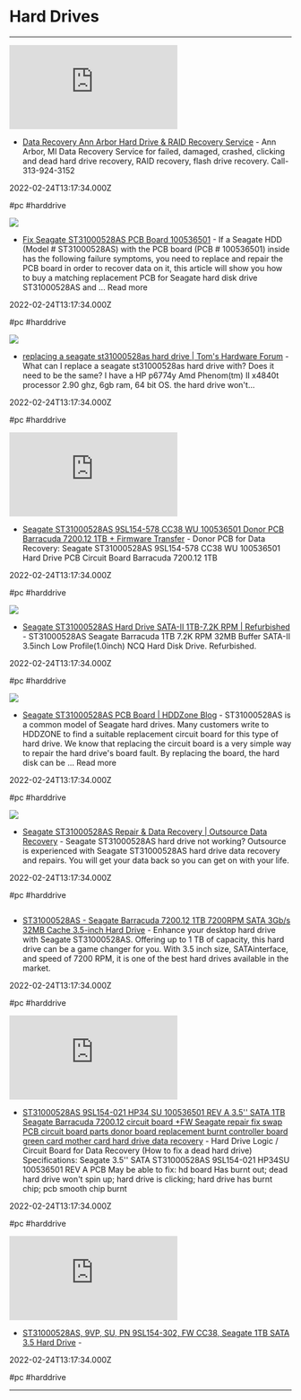 # Hard Drives

---

![](https://rdl.ink/render/https%3A%2F%2Fwww.filesaversdatarecovery.com%2Flocations%2Fmichigan%2Fdata-recovery-in-ann-arbor-mi.html)

- [Data Recovery Ann Arbor Hard Drive & RAID Recovery Service](https://www.filesaversdatarecovery.com/locations/michigan/data-recovery-in-ann-arbor-mi.html) - Ann Arbor, MI Data Recovery Service for failed, damaged, crashed, clicking and dead hard drive recovery, RAID recovery, flash drive recovery. Call- 313-924-3152

2022-02-24T13:17:34.000Z

#pc #harddrive

![](https://rdl.ink/render/https%3A%2F%2Fwww.hddzone.com%2Fblog%2Ffix-seagate-st31000528as-pcb-board-100536501)

- [Fix Seagate ST31000528AS PCB Board 100536501](https://www.hddzone.com/blog/fix-seagate-st31000528as-pcb-board-100536501) - If a Seagate HDD (Model # ST31000528AS) with the PCB board (PCB # 100536501) inside has the following failure symptoms, you need to replace and repair the PCB board in order to recover data on it, this article will show you how to buy a matching replacement PCB for Seagate hard disk drive ST31000528AS and ... Read more

2022-02-24T13:17:34.000Z

#pc #harddrive

![](https://rdl.ink/render/https%3A%2F%2Fforums.tomshardware.com%2Fthreads%2Freplacing-a-seagate-st31000528as-hard-drive.2632193)

- [replacing a seagate st31000528as hard drive | Tom's Hardware Forum](https://forums.tomshardware.com/threads/replacing-a-seagate-st31000528as-hard-drive.2632193) - What can I replace a seagate st31000528as hard drive with? Does it need to be the same? I have a HP p6774y Amd Phenom(tm) II x4840t processor 2.90 ghz, 6gb ram, 64 bit OS.  the hard drive won't...

2022-02-24T13:17:34.000Z

#pc #harddrive

![](https://rdl.ink/render/https%3A%2F%2Fwww.onepcbsolution.com%2F729280851st.html)

- [Seagate ST31000528AS 9SL154-578 CC38 WU 100536501 Donor PCB Barracuda 7200.12 1TB + Firmware Transfer](https://www.onepcbsolution.com/729280851st.html) - Donor PCB for Data Recovery: Seagate ST31000528AS 9SL154-578 CC38 WU 100536501 Hard Drive PCB Circuit Board Barracuda 7200.12 1TB

2022-02-24T13:17:34.000Z

#pc #harddrive

![](https://www.allhdd.com/images/detailed/886/Seagate-ST31000528AS-1TB-Hard-Disk-Drive.jpg?t=1682132684)

- [Seagate ST31000528AS Hard Drive SATA-II 1TB-7.2K RPM | Refurbished](https://www.allhdd.com/hard-disk-drive/sata-ii/1tb-7.2k-rpm/seagate-st31000528as-rfb?gclid=CjwKCAjw3pWDBhB3EiwAV1c5rGmm1gjrjSvkZ5aqWXFZ6J6_U5e_bRI4RZ7TTT5K4NmdUmaB1WZRYRoC0VIQAvD_BwE) - ST31000528AS Seagate Barracuda 1TB 7.2K RPM 32MB Buffer SATA-II 3.5inch Low Profile(1.0inch) NCQ Hard Disk Drive. Refurbished.

2022-02-24T13:17:34.000Z

#pc #harddrive

![](https://rdl.ink/render/https%3A%2F%2Fwww.hddzone.com%2Fblog%2Fseagate-st31000528as-pcb-board)

- [Seagate ST31000528AS PCB Board | HDDZone Blog](https://www.hddzone.com/blog/seagate-st31000528as-pcb-board) - ST31000528AS is a common model of Seagate hard drives. Many customers write to HDDZONE to find a suitable replacement circuit board for this type of hard drive. We know that replacing the circuit board is a very simple way to repair the hard drive's board fault. By replacing the board, the hard disk can be ... Read more

2022-02-24T13:17:34.000Z

#pc #harddrive

![](https://rdl.ink/render/https%3A%2F%2Foutsourcedatarecovery.com%2Fst31000528as-repair)

- [Seagate ST31000528AS Repair & Data Recovery | Outsource Data Recovery](https://outsourcedatarecovery.com/st31000528as-repair) - Seagate ST31000528AS hard drive not working? Outsource is experienced with Seagate ST31000528AS hard drive data recovery and repairs. You will get your data back so you can get on with your life.

2022-02-24T13:17:34.000Z

#pc #harddrive

![]()

- [ST31000528AS - Seagate Barracuda 7200.12 1TB 7200RPM SATA 3Gb/s 32MB Cache 3.5-inch Hard Drive](https://harddiskdirect.com/st31000528as-seagate-desktop-hard-drive.html) - Enhance your desktop hard drive with Seagate ST31000528AS. Offering up to 1 TB of capacity, this hard drive can be a game changer for you. With 3.5 inch size, SATAinterface, and speed of 7200 RPM, it is one of the best hard drives available in the market.

2022-02-24T13:17:34.000Z

#pc #harddrive

![](https://rdl.ink/render/https%3A%2F%2Fwww.hdd-parts.com%2F14012110.html)

- [ST31000528AS 9SL154-021 HP34 SU 100536501 REV A 3.5'' SATA 1TB Seagate Barracuda 7200.12 circuit board +FW Seagate repair fix swap PCB circuit board parts donor board replacement burnt controller board green card mother card hard drive data recovery](https://www.hdd-parts.com/14012110.html) - Hard Drive Logic / Circuit Board for Data Recovery (How to fix a dead hard drive) Specifications: Seagate 3.5'' SATA ST31000528AS 9SL154-021 HP34SU 100536501 REV A PCB                      May be able to fix: hd board Has burnt out; dead hard drive won't spin up; hard drive is clicking; hard drive has burnt chip; pcb smooth chip burnt

2022-02-24T13:17:34.000Z

#pc #harddrive

![](https://rdl.ink/render/https%3A%2F%2Fwww.donordrives.com%2Fst31000528as-9vp-su-pn-9sl154-302-fw-cc38-seagate-1tb-sata-3-5-hard-drive.html)

- [ST31000528AS, 9VP, SU, PN 9SL154-302, FW CC38, Seagate 1TB SATA 3.5 Hard Drive](https://www.donordrives.com/st31000528as-9vp-su-pn-9sl154-302-fw-cc38-seagate-1tb-sata-3-5-hard-drive.html) - 

2022-02-24T13:17:34.000Z

#pc #harddrive

---

